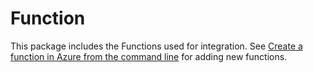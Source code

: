 # Function
This package includes the Functions used for integration. See [Create a function in Azure from the command line](https://learn.microsoft.com/en-gb/azure/azure-functions/how-to-create-function-azure-cli) for adding new functions.